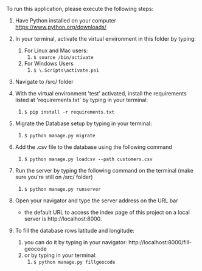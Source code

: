 To run this application, please execute the following steps:

1. Have Python installed on your computer https://www.python.org/downloads/

1. In your terminal, activate the virtual environment  in this folder by typing:
	1. For Linux and Mac users:
		1. ``` $ source /bin/activate ```
	1. For Windows Users
		1. ``` $ \.Scripts\activate.ps1 ```

1. Navigate to /src/ folder

1. With the virtual environment 'test' activated, install the requirements listed at 'requirements.txt' by typing in your terminal:
	1.  ``` $ pip install -r requirements.txt  ```


1. Migrate the Database setup by typing in your terminal:
	1.  ``` $ python manage.py migrate ```

1. Add the .csv file to the database using the following command
	1. ``` $ python manage.py loadcsv --path customers.csv ```

1. Run the server by typing the following command on the terminal (make sure you're still on /src/ folder)
	1. ``` $ python manage.py runserver ```

1. Open your navigator and type the server address on the URL bar
	- the default URL to access the index page of this project on a local server is http://localhost:8000. 

1. To fill the database rows latitude and longitude:
	1. you can do it by typing in your navigator: http://localhost:8000/fill-geocode
	1. or by typing in your terminal: 
		1.  ```$ python manage.py fillgeocode ```
